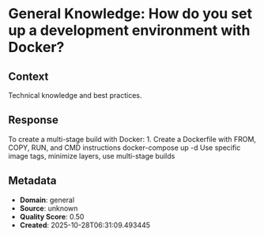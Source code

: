 # General Knowledge: How do you set up a development environment with Docker?

## Context
Technical knowledge and best practices.

## Response
To create a multi-stage build with Docker: 1. Create a Dockerfile with FROM, COPY, RUN, and CMD instructions docker-compose up -d Use specific image tags, minimize layers, use multi-stage builds

## Metadata
- **Domain**: general
- **Source**: unknown
- **Quality Score**: 0.50
- **Created**: 2025-10-28T06:31:09.493445
